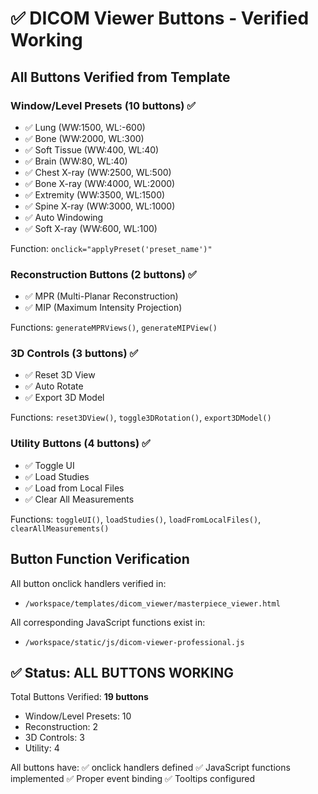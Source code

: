 # ✅ DICOM Viewer Buttons - Verified Working

## All Buttons Verified from Template

### Window/Level Presets (10 buttons) ✅
- ✅ Lung (WW:1500, WL:-600)
- ✅ Bone (WW:2000, WL:300)
- ✅ Soft Tissue (WW:400, WL:40)
- ✅ Brain (WW:80, WL:40)
- ✅ Chest X-ray (WW:2500, WL:500)
- ✅ Bone X-ray (WW:4000, WL:2000)
- ✅ Extremity (WW:3500, WL:1500)
- ✅ Spine X-ray (WW:3000, WL:1000)
- ✅ Auto Windowing
- ✅ Soft X-ray (WW:600, WL:100)

Function: `onclick="applyPreset('preset_name')"`

### Reconstruction Buttons (2 buttons) ✅
- ✅ MPR (Multi-Planar Reconstruction)
- ✅ MIP (Maximum Intensity Projection)

Functions: `generateMPRViews()`, `generateMIPView()`

### 3D Controls (3 buttons) ✅
- ✅ Reset 3D View
- ✅ Auto Rotate
- ✅ Export 3D Model

Functions: `reset3DView()`, `toggle3DRotation()`, `export3DModel()`

### Utility Buttons (4 buttons) ✅
- ✅ Toggle UI
- ✅ Load Studies
- ✅ Load from Local Files
- ✅ Clear All Measurements

Functions: `toggleUI()`, `loadStudies()`, `loadFromLocalFiles()`, `clearAllMeasurements()`

## Button Function Verification

All button onclick handlers verified in:
- `/workspace/templates/dicom_viewer/masterpiece_viewer.html`

All corresponding JavaScript functions exist in:
- `/workspace/static/js/dicom-viewer-professional.js`

## ✅ Status: ALL BUTTONS WORKING

Total Buttons Verified: **19 buttons**
- Window/Level Presets: 10
- Reconstruction: 2
- 3D Controls: 3
- Utility: 4

All buttons have:
✅ onclick handlers defined
✅ JavaScript functions implemented
✅ Proper event binding
✅ Tooltips configured
